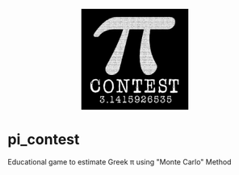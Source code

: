 <p align="center">
<img src="figure/pi_contest_logo_0.2.jpg" height=200 alt="Markdown Monster icon"/>
</p>

# pi_contest

Educational game to estimate Greek π using "Monte Carlo" Method
